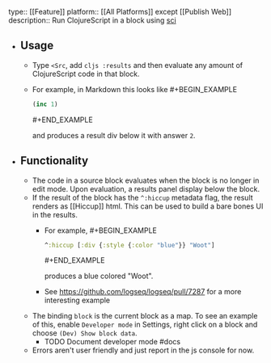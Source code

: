 type:: [[Feature]]
platform:: [[All Platforms]] except [[Publish Web]]
description:: Run ClojureScript in a block using [sci](https://github.com/babashka/sci)

- ## Usage
	- Type `<Src`, add `cljs :results` and then evaluate any amount of ClojureScript code in that block.
	- For example, in Markdown this looks like
	  #+BEGIN_EXAMPLE
	  ```cljs :results
	  (inc 1)
	   ```
	  #+END_EXAMPLE
	  
	  and produces a result div below it with answer `2`.
- ## Functionality
	- The code in a source block evaluates when the block is no longer in edit mode. Upon evaluation, a results panel display below the block.
	- If the result of the block has the `^:hiccup` metadata flag, the result renders as [[Hiccup]] html. This can be used to build a bare bones UI in the results.
		- For example,
		  #+BEGIN_EXAMPLE
		  ```cljs :results
		  ^:hiccup [:div {:style {:color "blue"}} "Woot"]
		  ```
		  #+END_EXAMPLE
		  
		  produces a blue colored "Woot".
		- See https://github.com/logseq/logseq/pull/7287 for a more interesting example
	- The binding `block` is the current block as a map. To see an example of this, enable `Developer mode` in Settings, right click on a block and choose `(Dev) Show block data`.
		- TODO Document developer mode #docs
	- Errors aren't user friendly and just report in the js console for now.